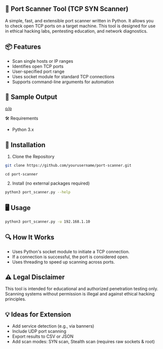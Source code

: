 ## 🔎 Port Scanner Tool (TCP SYN Scanner)

A simple, fast, and extensible port scanner written in Python. It allows you to check open TCP ports on a target machine. This tool is designed for use in ethical hacking labs, pentesting education, and network diagnostics.

## 📦 Features

 - Scan single hosts or IP ranges  
 - Identifies open TCP ports  
 - User-specified port range  
 - Uses socket module for standard TCP connections  
 - Supports command-line arguments for automation  

## 🧪 Sample Output

[o/p](<Task-3/Port_scanner/images/Screenshot_2025-06-11_01_32_32>)

🛠️ Requirements 

 - Python 3.x

## 🔧 Installation

1. Clone the Repository 

```bash
git clone https://github.com/yourusername/port-scanner.git
```  
```
cd port-scanner
```  
2. Install (no external packages required)

```bash
python3 port_scanner.py --help
```

## 🖥️ Usage

```bash
python3 port_scanner.py -u 192.168.1.10
```  

## 🔍 How It Works

 - Uses Python's socket module to initiate a TCP connection.  
 - If a connection is successful, the port is considered open.  
 - Uses threading to speed up scanning across ports.

## ⚠️ Legal Disclaimer

This tool is intended for educational and authorized penetration testing only.
Scanning systems without permission is illegal and against ethical hacking principles.

## 💡 Ideas for Extension

 - Add service detection (e.g., via banners)  
 - Include UDP port scanning  
 - Export results to CSV or JSON  
 - Add scan modes: SYN scan, Stealth scan (requires raw sockets & root)
